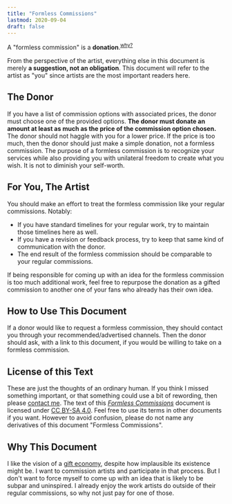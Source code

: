 ```yaml
---
title: "Formless Commissions"
lastmod: 2020-09-04
draft: false
---
```


A "formless commission" is a **donation**.<sup>[why?](#why-this-document)</sup>

From the perspective of the artist, everything else in this document is merely **a suggestion, not an obligation**.
This document will refer to the artist as "you" since artists are the most important readers here.

## The Donor

If you have a list of commission options with associated prices, the donor must choose one of the provided options.
**The donor must donate an amount at least as much as the price of the commission option chosen.**
The donor should not haggle with you for a lower price.
If the price is too much, then the donor should just make a simple donation, not a formless commission.
The purpose of a formless commission is to recognize your services while also providing you with unilateral freedom to create what you wish.
It is not to diminish your self-worth.

## For You, The Artist

You should make an effort to treat the formless commission like your regular commissions.
Notably:

* If you have standard timelines for your regular work, try to maintain those timelines here as well.
* If you have a revision or feedback process, try to keep that same kind of communication with the donor.
* The end result of the formless commission should be comparable to your regular commissions.

If being responsible for coming up with an idea for the formless commission is too much additional work, feel free to repurpose the donation as a gifted commission to another one of your fans who already has their own idea.

## How to Use This Document

If a donor would like to request a formless commission, they should contact you through your recommended/advertised channels.
Then the donor should ask, with a link to this document, if you would be willing to take on a formless commission.

## License of this Text

These are just the thoughts of an ordinary human.
If you think I missed something important, or that something could use a bit of rewording, then please [contact me](about-me.md).
The text of this [*Formless Commissions*](formless.md) document is licensed under [CC BY-SA 4.0](https://creativecommons.org/licenses/by-sa/4.0/).
Feel free to use its terms in other documents if you want.
However to avoid confusion, please do not name any derivatives of this document "Formless Commissions".

<div class="note">

## Why This Document

I like the vision of a [gift economy](https://en.wikipedia.org/wiki/Gift_economy), despite how implausible its existence might be.
I want to commission artists and participate in that process.
But I don't want to force myself to come up with an idea that is likely to be subpar and uninspired.
I already enjoy the work artists do outside of their regular commissions, so why not just pay for one of those.

</div>
